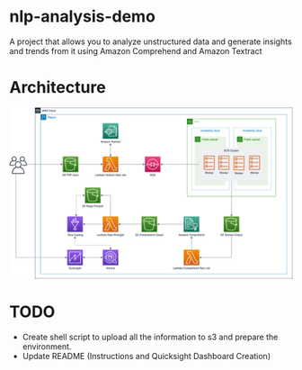 # nlp-analysis-demo

A project that allows you to analyze unstructured data and generate insights and trends from it using Amazon Comprehend and Amazon Textract

# Architecture

<p align="center"> 
<img src="images/nlp-demo.png">
</p>

# TODO

- Create shell script to upload all the information to s3 and prepare the environment.
- Update README (Instructions and Quicksight Dashboard Creation)